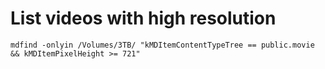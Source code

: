 # List videos with high resolution

```shell
mdfind -onlyin /Volumes/3TB/ "kMDItemContentTypeTree == public.movie && kMDItemPixelHeight >= 721"
```
